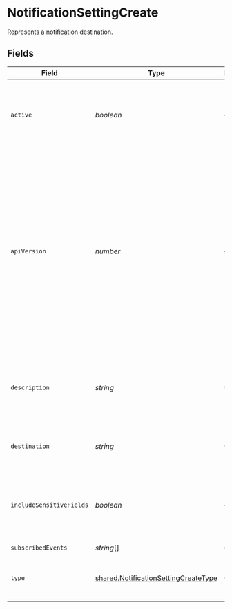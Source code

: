 # NotificationSettingCreate

Represents a notification destination.


## Fields

| Field                                                                                                                                                                                                             | Type                                                                                                                                                                                                              | Required                                                                                                                                                                                                          | Description                                                                                                                                                                                                       |
| ----------------------------------------------------------------------------------------------------------------------------------------------------------------------------------------------------------------- | ----------------------------------------------------------------------------------------------------------------------------------------------------------------------------------------------------------------- | ----------------------------------------------------------------------------------------------------------------------------------------------------------------------------------------------------------------- | ----------------------------------------------------------------------------------------------------------------------------------------------------------------------------------------------------------------- |
| `active`                                                                                                                                                                                                          | *boolean*                                                                                                                                                                                                         | :heavy_minus_sign:                                                                                                                                                                                                | Whether Paddle should try to deliver events to this notification destination.                                                                                                                                     |
| `apiVersion`                                                                                                                                                                                                      | *number*                                                                                                                                                                                                          | :heavy_minus_sign:                                                                                                                                                                                                | API version that returned objects for events should conform to. Must be a valid version of the Paddle API. Cannot be a version older than your account default. Defaults to your account default if not included. |
| `description`                                                                                                                                                                                                     | *string*                                                                                                                                                                                                          | :heavy_check_mark:                                                                                                                                                                                                | Short description for this notification destination. Shown in the Paddle Dashboard.                                                                                                                               |
| `destination`                                                                                                                                                                                                     | *string*                                                                                                                                                                                                          | :heavy_check_mark:                                                                                                                                                                                                | Webhook endpoint URL or email address.                                                                                                                                                                            |
| `includeSensitiveFields`                                                                                                                                                                                          | *boolean*                                                                                                                                                                                                         | :heavy_minus_sign:                                                                                                                                                                                                | Whether potentially sensitive fields should be sent to this notification destination.                                                                                                                             |
| `subscribedEvents`                                                                                                                                                                                                | *string*[]                                                                                                                                                                                                        | :heavy_check_mark:                                                                                                                                                                                                | N/A                                                                                                                                                                                                               |
| `type`                                                                                                                                                                                                            | [shared.NotificationSettingCreateType](../../models/shared/notificationsettingcreatetype.md)                                                                                                                      | :heavy_check_mark:                                                                                                                                                                                                | Where notifications should be sent for this destination.                                                                                                                                                          |